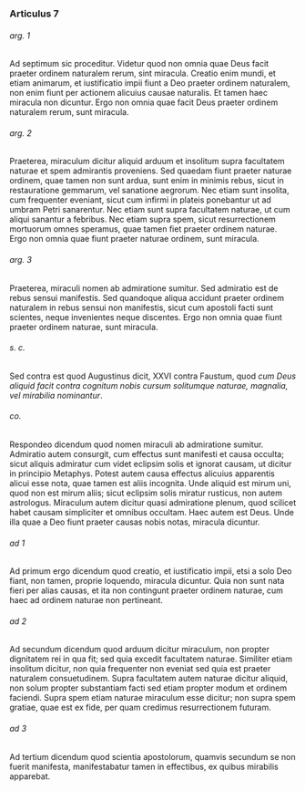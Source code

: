 ### Articulus 7

###### arg. 1
Ad septimum sic proceditur. Videtur quod non omnia quae Deus facit praeter ordinem naturalem rerum, sint miracula. Creatio enim mundi, et etiam animarum, et iustificatio impii fiunt a Deo praeter ordinem naturalem, non enim fiunt per actionem alicuius causae naturalis. Et tamen haec miracula non dicuntur. Ergo non omnia quae facit Deus praeter ordinem naturalem rerum, sunt miracula.

###### arg. 2
Praeterea, miraculum dicitur aliquid arduum et insolitum supra facultatem naturae et spem admirantis proveniens. Sed quaedam fiunt praeter naturae ordinem, quae tamen non sunt ardua, sunt enim in minimis rebus, sicut in restauratione gemmarum, vel sanatione aegrorum. Nec etiam sunt insolita, cum frequenter eveniant, sicut cum infirmi in plateis ponebantur ut ad umbram Petri sanarentur. Nec etiam sunt supra facultatem naturae, ut cum aliqui sanantur a febribus. Nec etiam supra spem, sicut resurrectionem mortuorum omnes speramus, quae tamen fiet praeter ordinem naturae. Ergo non omnia quae fiunt praeter naturae ordinem, sunt miracula.

###### arg. 3
Praeterea, miraculi nomen ab admiratione sumitur. Sed admiratio est de rebus sensui manifestis. Sed quandoque aliqua accidunt praeter ordinem naturalem in rebus sensui non manifestis, sicut cum apostoli facti sunt scientes, neque invenientes neque discentes. Ergo non omnia quae fiunt praeter ordinem naturae, sunt miracula.

###### s. c.
Sed contra est quod Augustinus dicit, XXVI contra Faustum, quod *cum Deus aliquid facit contra cognitum nobis cursum solitumque naturae, magnalia, vel mirabilia nominantur*.

###### co.
Respondeo dicendum quod nomen miraculi ab admiratione sumitur. Admiratio autem consurgit, cum effectus sunt manifesti et causa occulta; sicut aliquis admiratur cum videt eclipsim solis et ignorat causam, ut dicitur in principio Metaphys. Potest autem causa effectus alicuius apparentis alicui esse nota, quae tamen est aliis incognita. Unde aliquid est mirum uni, quod non est mirum aliis; sicut eclipsim solis miratur rusticus, non autem astrologus. Miraculum autem dicitur quasi admiratione plenum, quod scilicet habet causam simpliciter et omnibus occultam. Haec autem est Deus. Unde illa quae a Deo fiunt praeter causas nobis notas, miracula dicuntur.

###### ad 1
Ad primum ergo dicendum quod creatio, et iustificatio impii, etsi a solo Deo fiant, non tamen, proprie loquendo, miracula dicuntur. Quia non sunt nata fieri per alias causas, et ita non contingunt praeter ordinem naturae, cum haec ad ordinem naturae non pertineant.

###### ad 2
Ad secundum dicendum quod arduum dicitur miraculum, non propter dignitatem rei in qua fit; sed quia excedit facultatem naturae. Similiter etiam insolitum dicitur, non quia frequenter non eveniat sed quia est praeter naturalem consuetudinem. Supra facultatem autem naturae dicitur aliquid, non solum propter substantiam facti sed etiam propter modum et ordinem faciendi. Supra spem etiam naturae miraculum esse dicitur; non supra spem gratiae, quae est ex fide, per quam credimus resurrectionem futuram.

###### ad 3
Ad tertium dicendum quod scientia apostolorum, quamvis secundum se non fuerit manifesta, manifestabatur tamen in effectibus, ex quibus mirabilis apparebat.

